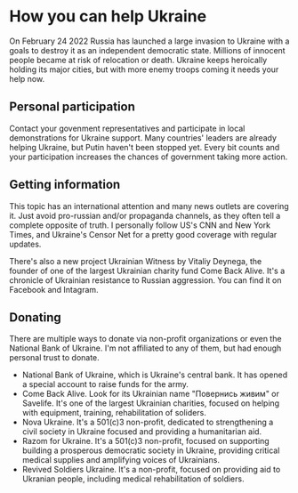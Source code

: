 # How you can help Ukraine

On February 24 2022 Russia has launched a large invasion to Ukraine with a goals to destroy it as an independent democratic state. Millions of innocent people became at risk of relocation or death. Ukraine keeps heroically holding its major cities, but with more enemy troops coming it needs your help now.

## Personal participation

Contact your govenment representatives and participate in local demonstrations for Ukraine support. Many countries' leaders are already helping Ukraine, but Putin haven't been stopped yet. Every bit counts and your participation increases the chances of government taking more action.

## Getting information

This topic has an international attention and many news outlets are covering it. Just avoid pro-russian and/or propaganda channels, as they often tell a complete opposite of truth. I personally follow US's CNN and New York Times, and Ukraine's Censor Net for a pretty good coverage with regular updates.

There's also a new project Ukrainian Witness by Vitaliy Deynega, the founder of one of the largest Ukrainian charity fund Come Back Alive. It's a chronicle of Ukrainian resistance to Russian aggression. You can find it on Facebook and Intagram.

## Donating

There are multiple ways to donate via non-profit organizations or even the National Bank of Ukraine. I'm not affiliated to any of them, but had enough personal trust to donate.
* National Bank of Ukraine, which is Ukraine's central bank. It has opened a special account to raise funds for the army.
* Come Back Alive. Look for its Ukrainian name "Повернись живим" or Savelife. It's one of the largest Ukrainian charities, focused on helping with equipment, training, rehabilitation of soliders.
* Nova Ukraine. It's a 501(c)3 non-profit, dedicated to strengthening a civil society in Ukraine focused and providing a humanitarian aid.
* Razom for Ukraine. It's a 501(c)3 non-profit, focused on supporting building a prosperous democratic society in Ukraine, providing critical medical supplies and amplifying voices of Ukrainians.
* Revived Soldiers Ukraine. It's a non-profit, focused on providing aid to Ukranian people, including medical rehabilitation of soldiers.
